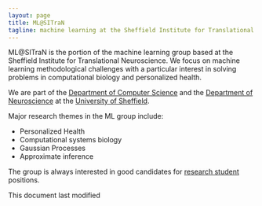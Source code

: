 ```yaml
---
layout: page
title: ML@SITraN
tagline: machine learning at the Sheffield Institute for Translational Neuroscience
---
```



ML@SITraN is the portion of the machine learning group based at the
Sheffield Institute for Translational Neuroscience. We focus on machine
learning methodological challenges with a particular interest in solving
problems in computational biology and personalized health.

We are part of the [Department of Computer
Science](http://www.shef.ac.uk/dcs/) and the [Department of
Neuroscience](http://www.shef.ac.uk/neuroscience/) at the [University of
Sheffield](http://www.shef.ac.uk).

Major research themes in the ML group include:

-   Personalized Health
-   Computational systems biology
-   Gaussian Processes
-   Approximate inference

The group is always interested in good candidates for [research
student](http://www.shef.ac.uk/dcs/postgrad/resdegrees/newphdhome.html)
positions.

This document last modified
